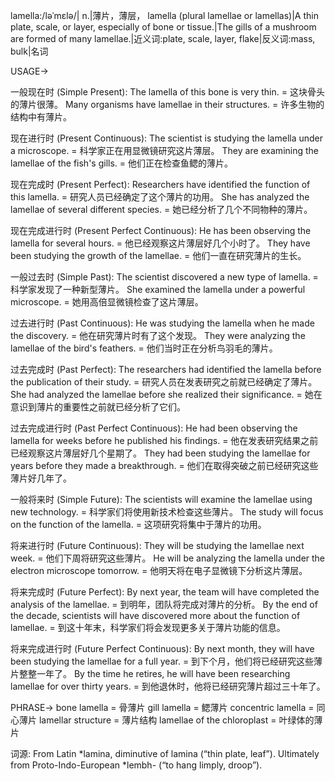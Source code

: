 lamella:/ləˈmɛlə/| n.|薄片，薄层， lamella (plural lamellae or lamellas)|A thin plate, scale, or layer, especially of bone or tissue.|The gills of a mushroom are formed of many lamellae.|近义词:plate, scale, layer, flake|反义词:mass, bulk|名词

USAGE->

一般现在时 (Simple Present):
The lamella of this bone is very thin. = 这块骨头的薄片很薄。
Many organisms have lamellae in their structures. = 许多生物的结构中有薄片。

现在进行时 (Present Continuous):
The scientist is studying the lamella under a microscope. = 科学家正在用显微镜研究这片薄层。
They are examining the lamellae of the fish's gills. = 他们正在检查鱼鳃的薄片。

现在完成时 (Present Perfect):
Researchers have identified the function of this lamella. = 研究人员已经确定了这个薄片的功用。
She has analyzed the lamellae of several different species. = 她已经分析了几个不同物种的薄片。

现在完成进行时 (Present Perfect Continuous):
He has been observing the lamella for several hours. = 他已经观察这片薄层好几个小时了。
They have been studying the growth of the lamellae. = 他们一直在研究薄片的生长。

一般过去时 (Simple Past):
The scientist discovered a new type of lamella. = 科学家发现了一种新型薄片。
She examined the lamella under a powerful microscope. = 她用高倍显微镜检查了这片薄层。

过去进行时 (Past Continuous):
He was studying the lamella when he made the discovery. = 他在研究薄片时有了这个发现。
They were analyzing the lamellae of the bird's feathers. = 他们当时正在分析鸟羽毛的薄片。

过去完成时 (Past Perfect):
The researchers had identified the lamella before the publication of their study. = 研究人员在发表研究之前就已经确定了薄片。
She had analyzed the lamellae before she realized their significance. =  她在意识到薄片的重要性之前就已经分析了它们。

过去完成进行时 (Past Perfect Continuous):
He had been observing the lamella for weeks before he published his findings. = 他在发表研究结果之前已经观察这片薄层好几个星期了。
They had been studying the lamellae for years before they made a breakthrough. = 他们在取得突破之前已经研究这些薄片好几年了。

一般将来时 (Simple Future):
The scientists will examine the lamellae using new technology. = 科学家们将使用新技术检查这些薄片。
The study will focus on the function of the lamella. = 这项研究将集中于薄片的功用。

将来进行时 (Future Continuous):
They will be studying the lamellae next week. = 他们下周将研究这些薄片。
He will be analyzing the lamella under the electron microscope tomorrow. = 他明天将在电子显微镜下分析这片薄层。

将来完成时 (Future Perfect):
By next year, the team will have completed the analysis of the lamellae. = 到明年，团队将完成对薄片的分析。
By the end of the decade, scientists will have discovered more about the function of lamellae. = 到这十年末，科学家们将会发现更多关于薄片功能的信息。


将来完成进行时 (Future Perfect Continuous):
By next month, they will have been studying the lamellae for a full year. = 到下个月，他们将已经研究这些薄片整整一年了。
By the time he retires, he will have been researching lamellae for over thirty years. = 到他退休时，他将已经研究薄片超过三十年了。



PHRASE->
bone lamella = 骨薄片
gill lamella =  鳃薄片
concentric lamella = 同心薄片
lamellar structure = 薄片结构
lamellae of the chloroplast = 叶绿体的薄片


词源: From Latin *lamina, diminutive of lamina (“thin plate, leaf”). Ultimately from Proto-Indo-European *lembh- (“to hang limply, droop”).
